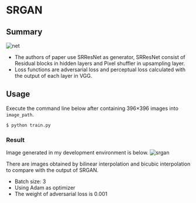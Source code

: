 # SRGAN
## Summary

![net](https://github.com/SerialLain3170/Image-Enhancement/blob/master/SRGAN/srgan_net.png)
- The authors of paper use SRResNet as generator, SRResNet consist of Residual blocks in hidden layers and Pixel shuffler in upsampling layer.
- Loss functions are adversarial loss and perceptual loss calculated with the output of each layer in VGG.

## Usage
Execute the command line below after containing 396×396 images into `image_path`.
```
$ python train.py
```

### Result
Image generated in my development environment is below.
![srgan](https://github.com/SerialLain3170/Image-Enhancement/blob/master/Image/srgan.png)

There are images obtained by bilinear interpolation and bicubic interpolation to compare with the output of SRGAN.
- Batch size: 3
- Using Adam as optimizer
- The weight of adversarial loss is 0.001
